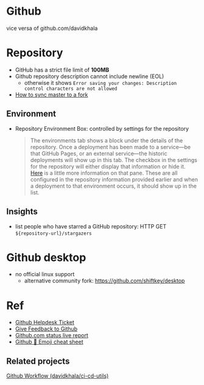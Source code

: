 # Github
vice versa of github.com/davidkhala

# Repository
- GitHub has a strict file limit of **100MB**
- Github repository description cannot include newline (EOL)
    - otherwise it shows `Error saving your changes: Description control characters are not allowed`
- [How to sync master to a fork](https://help.github.com/articles/syncing-a-fork/)
## Environment
- Repository Environment Box: controlled by settings for the repository
    > The environments tab shows a block under the details of the repository. Once a deployment has been made to a service—be that GitHub Pages, or an external service—the historic deployments will show up in this tab. The checkbox in the settings for the repository will either display that information or hide it.  
    > [Here](https://docs.github.com/en/free-pro-team@latest/developers/overview/viewing-deployment-history) is a little more information on that pane. These are all configured in the repository information provided earlier and when a deployment to that environment occurs, it should show up in the list.



## Insights
- list people who have starred a GitHub repository: HTTP GET `${repository-url}/stargazers`

# Github desktop
- no official linux support
  - alternative community fork: https://github.com/shiftkey/desktop


# Ref
- [Github Helpdesk Ticket](https://support.github.com/tickets)
- [Give Feedback to Github](https://github.com/orgs/community/discussions)
- [Github.com status live report](https://www.githubstatus.com/)
- [Github :clown_face: Emoji cheat sheet](https://github.com/ikatyang/emoji-cheat-sheet)

## Related projects
[Github Workflow (davidkhala/ci-cd-utils)](https://github.com/davidkhala/ci-cd-utils/wiki/Github-Workflow)
